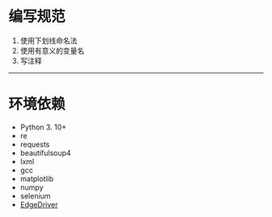 # 编写规范
1. 使用下划线命名法
2. 使用有意义的变量名
3. 写注释

_____
# 环境依赖
- Python 3. 10+
- re
- requests
- beautifulsoup4
- lxml
- gcc
- matplotlib 
- numpy
- selenium
- [EdgeDriver](https://developer.microsoft.com/en-us/microsoft-edge/tools/webdriver/)
